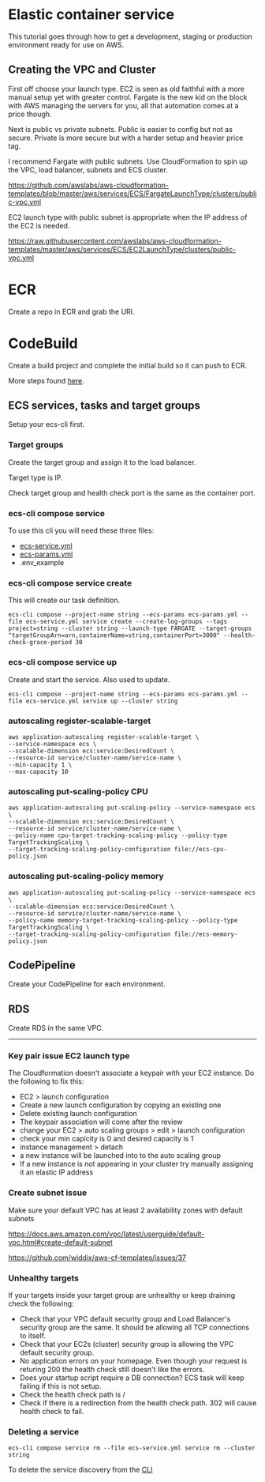 # Elastic container service

This tutorial goes through how to get a development, staging or production environment ready for use on AWS.

## Creating the VPC and Cluster
First off choose your launch type. EC2 is seen as old faithful with a more manual setup yet with greater control. Fargate is the new kid on the block with AWS managing the servers for you, all that automation comes at a price though.

Next is public vs private subnets. Public is easier to config but not as secure. Private is more secure but with a harder setup and heavier price tag.

I recommend Fargate with public subnets. Use CloudFormation to spin up the VPC, load balancer, subnets and ECS cluster.

https://github.com/awslabs/aws-cloudformation-templates/blob/master/aws/services/ECS/FargateLaunchType/clusters/public-vpc.yml

EC2 launch type with public subnet is appropriate when the IP address of the EC2 is needed.

https://raw.githubusercontent.com/awslabs/aws-cloudformation-templates/master/aws/services/ECS/EC2LaunchType/clusters/public-vpc.yml



# ECR

Create a repo in ECR and grab the URI.

# CodeBuild

Create a build project and complete the initial build so it can push to ECR.

More steps found [here](aws-codebuild.md).

## ECS services, tasks and target groups
Setup your ecs-cli first.

### Target groups
Create the target group and assign it to the load balancer.

Target type is IP.

Check target group and health check port is the same as the container port.

### ecs-cli compose service
To use this cli you will need these three files:

- [ecs-service.yml](ecs-service.yml)
- [ecs-params.yml](ecs-params.yml)
- .env_example

### ecs-cli compose service create
This will create our task definition.

`ecs-cli compose --project-name string --ecs-params ecs-params.yml --file ecs-service.yml service create --create-log-groups --tags project=string --cluster string --launch-type FARGATE --target-groups "targetGroupArn=arn,containerName=string,containerPort=3000" --health-check-grace-period 30`


### ecs-cli compose service up
Create and start the service. Also used to update.

`ecs-cli compose --project-name string --ecs-params ecs-params.yml --file ecs-service.yml service up --cluster string`

### autoscaling register-scalable-target
```
aws application-autoscaling register-scalable-target \
--service-namespace ecs \
--scalable-dimension ecs:service:DesiredCount \
--resource-id service/cluster-name/service-name \
--min-capacity 1 \
--max-capacity 10
```

### autoscaling put-scaling-policy CPU
```
aws application-autoscaling put-scaling-policy --service-namespace ecs \
--scalable-dimension ecs:service:DesiredCount \
--resource-id service/cluster-name/service-name \
--policy-name cpu-target-tracking-scaling-policy --policy-type TargetTrackingScaling \
--target-tracking-scaling-policy-configuration file://ecs-cpu-policy.json
```

### autoscaling put-scaling-policy memory
```
aws application-autoscaling put-scaling-policy --service-namespace ecs \
--scalable-dimension ecs:service:DesiredCount \
--resource-id service/cluster-name/service-name \
--policy-name memory-target-tracking-scaling-policy --policy-type TargetTrackingScaling \
--target-tracking-scaling-policy-configuration file://ecs-memory-policy.json
```

## CodePipeline

Create your CodePipeline for each environment.

## RDS

Create RDS in the same VPC.

---

### Key pair issue EC2 launch type
The Cloudformation doesn't associate a keypair with your EC2 instance. Do the following to fix this:

- EC2 > launch configuration
- Create a new launch configuration by copying an existing one
- Delete existing launch configuration
- The keypair association will come after the review
- change your EC2 > auto scaling groups > edit > launch configuration
- check your min capicity is 0 and desired capacity is 1
- instance management > detach
- a new instance will be launched into to the auto scaling group
- If a new instance is not appearing in your cluster try manually assigning it an elastic IP address

### Create subnet issue
Make sure your default VPC has at least 2 availability zones with default subnets

https://docs.aws.amazon.com/vpc/latest/userguide/default-vpc.html#create-default-subnet

https://github.com/widdix/aws-cf-templates/issues/37

### Unhealthy targets

If your targets inside your target group are unhealthy or keep draining check the following:

- Check that your VPC default security group and Load Balancer's security group are the same. It should be allowing all TCP connections to itself.
- Check that your EC2s (cluster) security group is allowing the VPC default security group.
- No application errors on your homepage. Even though your request is returing 200 the health check still doesn't like the errors.
- Does your startup script require a DB connection? ECS task will keep failing if this is not setup.
- Check the health check path is /
- Check if there is a redirection from the health check path. 302 will cause health check to fail.

### Deleting a service
`ecs-cli compose service rm --file ecs-service.yml service rm --cluster string`

To delete the service discovery from the [CLI](https://stackoverflow.com/questions/53370256/aws-creation-failed-service-already-exists-service-awsservicediscovery-stat)
